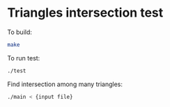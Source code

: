 # Triangles intersection test

To build:
```bash
make
```
To run test:
```bash
./test
```

Find intersection among many triangles:
```bash
./main < {input file}
```

